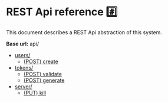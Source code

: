 # REST Api reference #️⃣

This document describes a REST Api abstraction of this system.

**Base url:** api/

- [users/](./01_Users/index.md)
  - [(POST) create](./01_Users/01_create.md)
- [tokens/](./02_Token/index.md)
  - [(POST) validate](./02_Token/01_validate.md)
  - [(POST) generate](./02_Token/02_generate.md)
- [server/](./03_Server/index.md)
  - [(PUT) kill](./03_Server/01_kill.md)
